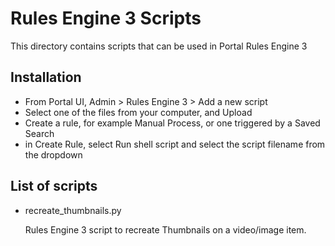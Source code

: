# Rules Engine 3 Scripts

This directory contains scripts that can be used in Portal Rules Engine 3


## Installation

* From Portal UI, Admin > Rules Engine 3 > Add a new script
* Select one of the files from your computer, and Upload
* Create a rule, for example Manual Process, or one triggered by a Saved Search
* in Create Rule, select Run shell script and select the script filename from the dropdown


## List of scripts

* recreate_thumbnails.py

    Rules Engine 3 script to recreate Thumbnails on a video/image item.
